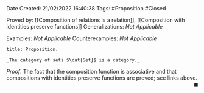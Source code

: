 <br />
<br />

Date Created: 21/02/2022 16:40:38
Tags: #Proposition #Closed 

Proved by: [[Composition of relations is a relation]], [[Composition with identities preserve functions]]
Generalizations: _Not Applicable_

Examples: _Not Applicable_
Counterexamples: _Not Applicable_

``` ad-Proposition
title: Proposition.

_The category of sets $\cat{Set}$ is a category._

```

_Proof_. The fact that the composition function is associative and that compositions with identities preserve functions are proved; see links above.<span style="float:right;">$\blacksquare$</span>
